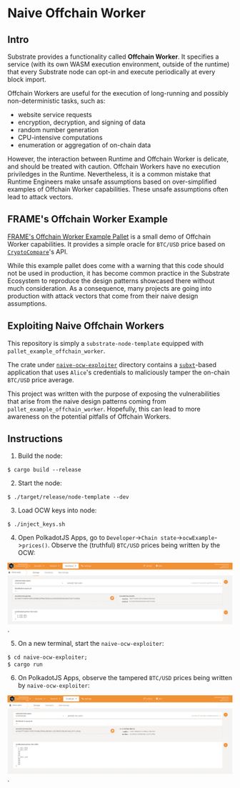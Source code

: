 # Naive Offchain Worker

## Intro

Substrate provides a functionality called **Offchain Worker**. It specifies a service (with its own WASM execution environment, outside of the runtime) that every Substrate node can opt-in and execute periodically at every block import.

Offchain Workers are useful for the execution of long-running and possibly non-deterministic tasks, such as:
- website service requests
- encryption, decryption, and signing of data
- random number generation
- CPU-intensive computations
- enumeration or aggregation of on-chain data

However, the interaction between Runtime and Offchain Worker is delicate, and should be treated with caution. Offchain Workers have no execution priviledges in the Runtime.
Nevertheless, it is a common mistake that Runtime Engineers make unsafe assumptions based on over-simplified examples of Offchain Worker capabilities. These unsafe assumptions often lead to attack vectors.

## FRAME's Offchain Worker Example

[FRAME's Offchain Worker Example Pallet](https://github.com/paritytech/substrate/tree/master/frame/examples/offchain-worker) is a small demo of Offchain Worker capabilities.
It provides a simple oracle for `BTC/USD` price based on [`CryptoCompare`](https://cryptocompare.com)'s API.

While this example pallet does come with a warning that this code should not be used in production, it has become common practice in the Substrate Ecosystem to reproduce the design patterns showcased there without much consideration. As a consequence, many projects are going into production with attack vectors that come from their naive design assumptions.

## Exploiting Naive Offchain Workers

This repository is simply a `substrate-node-template` equipped with `pallet_example_offchain_worker`.

The crate under [`naive-ocw-exploiter`](/naive-ocw-exploiter) directory contains a [`subxt`](https://github.com/paritytech/subxt/)-based application that uses `Alice`'s credentials to maliciously tamper the on-chain `BTC/USD` price average.

This project was written with the purpose of exposing the vulnerabilities that arise from the naive design patterns coming from `pallet_example_offchain_worker`. Hopefully, this can lead to more awareness on the potential pitfalls of Offchain Workers.

## Instructions

1. Build the node:
```
$ cargo build --release
```

2. Start the node:
```
$ ./target/release/node-template --dev
```

3. Load OCW keys into node:
```
$ ./inject_keys.sh
```

4. Open PolkadotJS Apps, go to `Developer`->`Chain state`->`ocwExample`->`prices()`. Observe the (truthful) `BTC/USD` prices being written by the OCW:

![](https://raw.githubusercontent.com/bernardoaraujor/naive-offchain-worker/main/true_prices.png "").

5. On a new terminal, start the `naive-ocw-exploiter`:
```
$ cd naive-ocw-exploiter;
$ cargo run
```

6. On PolkadotJS Apps, observe the tampered `BTC/USD` prices being written by `naive-ocw-exploiter`:

![](https://raw.githubusercontent.com/bernardoaraujor/naive-offchain-worker/main/tampered_prices.png "").


